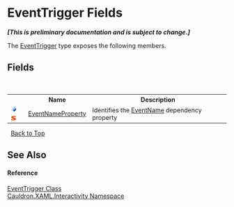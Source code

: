 # EventTrigger Fields
 _**\[This is preliminary documentation and is subject to change.\]**_

The <a href="T_Cauldron_XAML_Interactivity_EventTrigger">EventTrigger</a> type exposes the following members.


## Fields
&nbsp;<table><tr><th></th><th>Name</th><th>Description</th></tr><tr><td>![Public field](media/pubfield.gif "Public field")![Static member](media/static.gif "Static member")</td><td><a href="F_Cauldron_XAML_Interactivity_EventTrigger_EventNameProperty">EventNameProperty</a></td><td>
Identifies the <a href="P_Cauldron_XAML_Interactivity_EventTrigger_EventName">EventName</a>&nbsp;dependency property</td></tr></table>&nbsp;
<a href="#eventtrigger-fields">Back to Top</a>

## See Also


#### Reference
<a href="T_Cauldron_XAML_Interactivity_EventTrigger">EventTrigger Class</a><br /><a href="N_Cauldron_XAML_Interactivity">Cauldron.XAML.Interactivity Namespace</a><br />